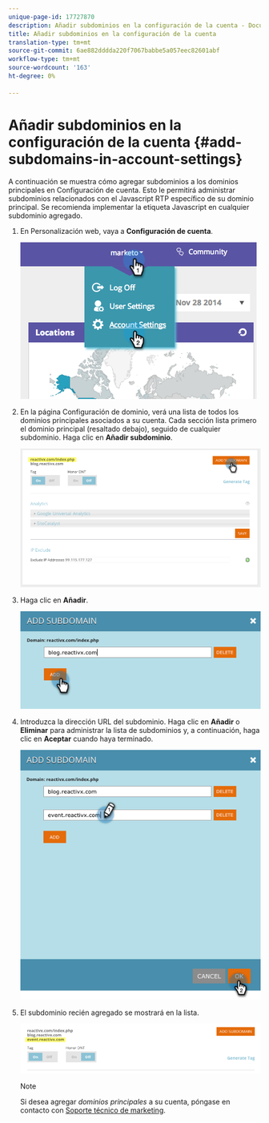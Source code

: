 ```yaml
---
unique-page-id: 17727870
description: Añadir subdominios en la configuración de la cuenta - Documentos de marketing - Documentación del producto
title: Añadir subdominios en la configuración de la cuenta
translation-type: tm+mt
source-git-commit: 6ae882dddda220f7067babbe5a057eec82601abf
workflow-type: tm+mt
source-wordcount: '163'
ht-degree: 0%

---
```



# Añadir subdominios en la configuración de la cuenta {#add-subdomains-in-account-settings}

A continuación se muestra cómo agregar subdominios a los dominios principales en Configuración de cuenta. Esto le permitirá administrar subdominios relacionados con el Javascript RTP específico de su dominio principal. Se recomienda implementar la etiqueta Javascript en cualquier subdominio agregado.

1. En Personalización web, vaya a **Configuración de cuenta**.

   ![](assets/image2014-12-1-23-3-12.png)

1. En la página Configuración de dominio, verá una lista de todos los dominios principales asociados a su cuenta. Cada sección lista primero el dominio principal (resaltado debajo), seguido de cualquier subdominio. Haga clic en **Añadir subdominio**.

   ![](assets/highlightprimary2.png)

1. Haga clic en **Añadir**.

   ![](assets/add.png)

1. Introduzca la dirección URL del subdominio. Haga clic en **Añadir** o **Eliminar** para administrar la lista de subdominios y, a continuación, haga clic en **Aceptar** cuando haya terminado.

   ![](assets/newsubdomain.png)

1. El subdominio recién agregado se mostrará en la lista.

   ![](assets/finalnew.png)

   >[!NOTE]
   >
   >Si desea agregar *dominios principales* a su cuenta, póngase en contacto con [Soporte técnico de marketing](https://docs.marketo.com/cdn-cgi/l/email-protection#5e2d2b2e2e312c2a1e333f2c353b2a31703d3133).

